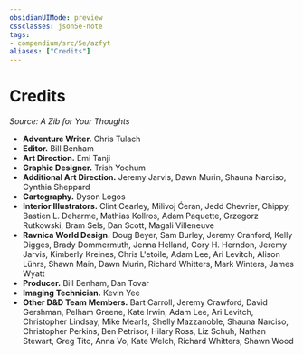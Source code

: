 ```yaml
---
obsidianUIMode: preview
cssclasses: json5e-note
tags:
- compendium/src/5e/azfyt
aliases: ["Credits"]
---
```

# Credits
*Source: A Zib for Your Thoughts* 

- **Adventure Writer.** Chris Tulach  
- **Editor.** Bill Benham  
- **Art Direction.** Emi Tanji  
- **Graphic Designer.** Trish Yochum  
- **Additional Art Direction.** Jeremy Jarvis, Dawn Murin, Shauna Narciso, Cynthia Sheppard  
- **Cartography.** Dyson Logos  
- **Interior Illustrators.** Clint Cearley, Milivoj Ćeran, Jedd Chevrier, Chippy, Bastien L. Deharme, Mathias Kollros, Adam Paquette, Grzegorz Rutkowski, Bram Sels, Dan Scott, Magali Villeneuve  
- **Ravnica World Design.** Doug Beyer, Sam Burley, Jeremy Cranford, Kelly Digges, Brady Dommermuth, Jenna Helland, Cory H. Herndon, Jeremy Jarvis, Kimberly Kreines, Chris L'etoile, Adam Lee, Ari Levitch, Alison Lührs, Shawn Main, Dawn Murin, Richard Whitters, Mark Winters, James Wyatt  
- **Producer.** Bill Benham, Dan Tovar  
- **Imaging Technician.** Kevin Yee  
- **Other D&D Team Members.** Bart Carroll, Jeremy Crawford, David Gershman, Pelham Greene, Kate Irwin, Adam Lee, Ari Levitch, Christopher Lindsay, Mike Mearls, Shelly Mazzanoble, Shauna Narciso, Christopher Perkins, Ben Petrisor, Hilary Ross, Liz Schuh, Nathan Stewart, Greg Tito, Anna Vo, Kate Welch, Richard Whitters, Shawn Wood